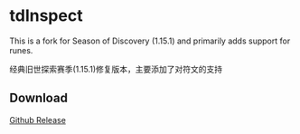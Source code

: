 # tdInspect

This is a fork for Season of Discovery (1.15.1) and primarily adds support for runes.

经典旧世探索赛季(1.15.1)修复版本，主要添加了对符文的支持

## Download

[Github Release](https://github.com/Witnesscm/tdInspect/releases)
